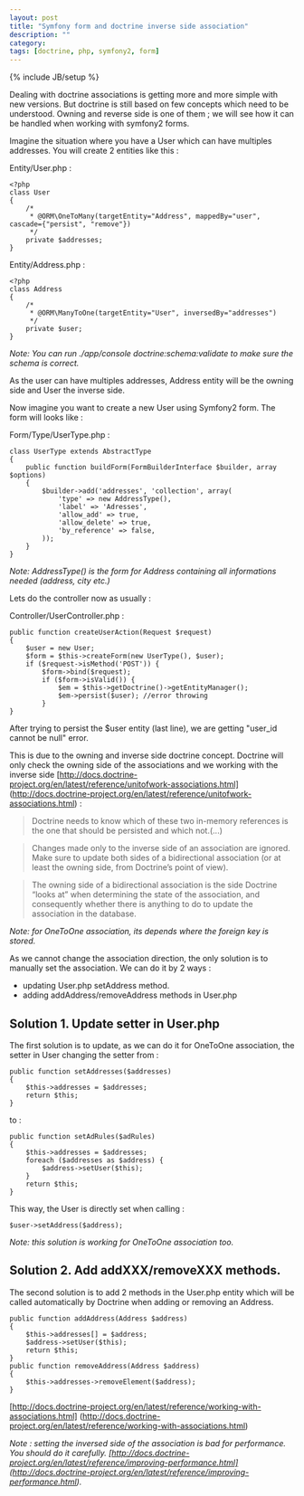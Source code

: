 ```yaml
---
layout: post
title: "Symfony form and doctrine inverse side association"
description: ""
category: 
tags: [doctrine, php, symfony2, form]
---
```

{% include JB/setup %}

Dealing with doctrine associations is getting more and more simple with new
versions. But doctrine is still based on few concepts which need to be understood.
Owning and reverse side is one of them ; we will see how it can be handled when
working with symfony2 forms.

Imagine the situation where you have a User which can have multiples addresses.
You will create 2 entities like this : 

Entity/User.php :
```
<?php
class User
{
    /*
     * @ORM\OneToMany(targetEntity="Address", mappedBy="user", cascade={"persist", "remove"})
     */
    private $addresses;
}
```

Entity/Address.php :
```
<?php
class Address
{
    /* 
     * @ORM\ManyToOne(targetEntity="User", inversedBy="addresses")
     */
    private $user;
}
```
_Note: You can run ./app/console doctrine:schema:validate to make sure the schema is
correct._         
    
As the user can have multiples addresses, Address entity will be the owning side and
User the inverse side.

Now imagine you want to create a new User using Symfony2 form. The form will
looks like : 

Form/Type/UserType.php : 
```
class UserType extends AbstractType
{
    public function buildForm(FormBuilderInterface $builder, array $options)
    {
        $builder->add('addresses', 'collection', array(
            'type' => new AddressType(),
            'label' => 'Adresses',
            'allow_add' => true,
            'allow_delete' => true,
            'by_reference' => false,
        ));
    }
}
```
_Note: AddressType() is the form for Address containing all informations needed
(address, city etc.)_


Lets do the controller now as usually : 

Controller/UserController.php :
```
public function createUserAction(Request $request)
{
    $user = new User;
    $form = $this->createForm(new UserType(), $user);
    if ($request->isMethod('POST')) {
        $form->bind($request);
        if ($form->isValid()) {
            $em = $this->getDoctrine()->getEntityManager();
            $em->persist($user); //error throwing
        }
}
```

After trying to persist the $user entity (last line), we are getting "user_id cannot be
null" error.

This is due to the owning and inverse side doctrine concept. Doctrine will only
check the owning side of the associations and we working with the inverse side 
[http://docs.doctrine-project.org/en/latest/reference/unitofwork-associations.html] (http://docs.doctrine-project.org/en/latest/reference/unitofwork-associations.html)
:
> Doctrine needs to know which of these two in-memory references is the one that
> should be persisted and which not.(...)

> Changes made only to the inverse side of an association are ignored. 
> Make sure to update both sides of a bidirectional association 
> (or at least the owning side, from Doctrine’s point of view).

> The owning side of a bidirectional association is the side Doctrine “looks at”
> when determining the state of the association, and consequently whether there is
> anything to do to update the association in the database.


_Note: for OneToOne association, its depends where the foreign key is stored._

As we cannot change the association direction, the only solution is to manually set 
the association. We can do it by 2 ways : 
+ updating User.php setAddress method.
+ adding addAddress/removeAddress methods in User.php

## Solution 1. Update setter in User.php
The first solution is to update, as we can do it for OneToOne association, the setter
 in User changing the setter from :

```
public function setAddresses($addresses) 
{
    $this->addresses = $addresses;
    return $this;
}
```
to :
```
public function setAdRules($adRules) 
{
    $this->addresses = $addresses;
    foreach ($addresses as $address) {
        $address->setUser($this);
    }
    return $this;
}
```

This way, the User is directly set when calling :
```
$user->setAddress($address);
```

_Note: this solution is working for OneToOne association too._

## Solution 2. Add addXXX/removeXXX methods.
The second solution is to add 2 methods in the User.php entity which will be called
automatically by Doctrine when adding or removing an Address.
```
public function addAddress(Address $address)
{
    $this->addresses[] = $address;
    $address->setUser($this);
    return $this;
}
public function removeAddress(Address $address)
{
    $this->addresses->removeElement($address);
}
```
[http://docs.doctrine-project.org/en/latest/reference/working-with-associations.html] (http://docs.doctrine-project.org/en/latest/reference/working-with-associations.html)

_Note : setting the inversed side of the association is bad for performance. 
You should do it carefully.
[http://docs.doctrine-project.org/en/latest/reference/improving-performance.html] (http://docs.doctrine-project.org/en/latest/reference/improving-performance.html)._

